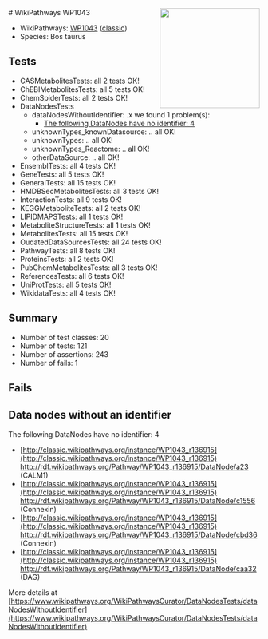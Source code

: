 <img style="float: right; width: 200px" src="https://upload.wikimedia.org/wikipedia/commons/thumb/8/83/Wplogo_with_text_500.png/640px-Wplogo_with_text_500.png" />
# WikiPathways WP1043

* WikiPathways: [WP1043](https://wikipathways.org/pathways/WP1043) ([classic](https://classic.wikipathways.org/instance/WP1043))
* Species: Bos taurus
## Tests
* CASMetabolitesTests: all 2 tests OK!
* ChEBIMetabolitesTests: all 5 tests OK!
* ChemSpiderTests: all 2 tests OK!
* DataNodesTests
    * dataNodesWithoutIdentifier: .x we found 1 problem(s):
        * [The following DataNodes have no identifier: 4](#d2d32fa3)
    * unknownTypes_knownDatasource: .. all OK!
    * unknownTypes: .. all OK!
    * unknownTypes_Reactome: .. all OK!
    * otherDataSource: .. all OK!
* EnsemblTests: all 4 tests OK!
* GeneTests: all 5 tests OK!
* GeneralTests: all 15 tests OK!
* HMDBSecMetabolitesTests: all 3 tests OK!
* InteractionTests: all 9 tests OK!
* KEGGMetaboliteTests: all 2 tests OK!
* LIPIDMAPSTests: all 1 tests OK!
* MetaboliteStructureTests: all 1 tests OK!
* MetabolitesTests: all 15 tests OK!
* OudatedDataSourcesTests: all 24 tests OK!
* PathwayTests: all 8 tests OK!
* ProteinsTests: all 2 tests OK!
* PubChemMetabolitesTests: all 3 tests OK!
* ReferencesTests: all 6 tests OK!
* UniProtTests: all 5 tests OK!
* WikidataTests: all 4 tests OK!


## Summary

* Number of test classes: 20
* Number of tests: 121
* Number of assertions: 243
* Number of fails: 1

## Fails

<a name="d2d32fa3" />

## Data nodes without an identifier

The following DataNodes have no identifier: 4

* [http://classic.wikipathways.org/instance/WP1043_r136915](http://classic.wikipathways.org/instance/WP1043_r136915) http://rdf.wikipathways.org/Pathway/WP1043_r136915/DataNode/a23 (CALM1)
* [http://classic.wikipathways.org/instance/WP1043_r136915](http://classic.wikipathways.org/instance/WP1043_r136915) http://rdf.wikipathways.org/Pathway/WP1043_r136915/DataNode/c1556 (Connexin)
* [http://classic.wikipathways.org/instance/WP1043_r136915](http://classic.wikipathways.org/instance/WP1043_r136915) http://rdf.wikipathways.org/Pathway/WP1043_r136915/DataNode/cbd36 (Connexin)
* [http://classic.wikipathways.org/instance/WP1043_r136915](http://classic.wikipathways.org/instance/WP1043_r136915) http://rdf.wikipathways.org/Pathway/WP1043_r136915/DataNode/caa32 (DAG)


More details at [https://www.wikipathways.org/WikiPathwaysCurator/DataNodesTests/dataNodesWithoutIdentifier](https://www.wikipathways.org/WikiPathwaysCurator/DataNodesTests/dataNodesWithoutIdentifier)


